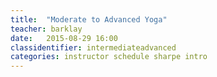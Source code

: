 ```yaml
---
title:  "Moderate to Advanced Yoga"
teacher: barklay
date:   2015-08-29 16:00
classidentifier: intermediateadvanced
categories: instructor schedule sharpe intro
---
```

